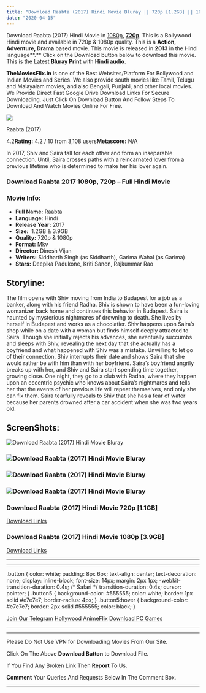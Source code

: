 ```yaml
---
title: "Download Raabta (2017) Hindi Movie Bluray || 720p [1.2GB] || 1080p [3.9GB]"
date: "2020-04-15"
---
```


Download Raabta (2017) Hindi Movie in [1080p](https://1moviesflix.com/1080p-movies/), [**720p**](https://1moviesflix.com/720p-movies/). This is a Bollywood Hindi movie and available in 720p & 1080p quality. This is a **Action, Adventure, Drama** based movie. This movie is released in **2013** in the Hindi language**.** Click on the Download button below to download this movie. This is the Latest **Bluray Print** with **Hindi audio**.

**TheMoviesFlix.in** is one of the Best Websites/Platform For Bollywood and Indian Movies and Series. We also provide south movies like Tamil, Telugu and Malayalam movies, and also Bengali, Punjabi, and other local movies. We Provide Direct Fast Google Drive Download Links For Secure Downloading. Just Click On Download Button And Follow Steps To Download And Watch Movies Online For Free.

[![](https://m.media-amazon.com/images/M/MV5BMTkwODcyOTU5Nl5BMl5BanBnXkFtZTgwMzc5NTIwMjI@._V1_SX300.jpg)](https://www.imdb.com/title/tt5542802/ "Raabta")

Raabta (2017)

4.2**Rating:** 4.2 / 10 from 3,108 users**Metascore:** N/A

In 2017, Shiv and Saira fall for each other and form an inseparable connection. Until, Saira crosses paths with a reincarnated lover from a previous lifetime who is determined to make her his lover again.

### Download Raabta 2017 1080p, 720p – Full Hindi Movie

### Movie Info:

- **Full Name:** Raabta
- **Language:** Hindi
- **Release Year:** 2017
- **Size:**  1.2GB & 3.9GB
- **Quality:** 720p & 1080p
- **Format:** Mkv
- **Director:** Dinesh Vijan
- **Writers:** Siddharth Singh (as Siddharth), Garima Wahal (as Garima)
- **Stars:** Deepika Padukone, Kriti Sanon, Rajkummar Rao

## Storyline:

The film opens with Shiv moving from India to Budapest for a job as a banker, along with his friend Radha. Shiv is shown to have been a fun-loving womanizer back home and continues this behavior in Budapest. Saira is haunted by mysterious nightmares of drowning to death. She lives by herself in Budapest and works as a chocolatier. Shiv happens upon Saira’s shop while on a date with a woman but finds himself deeply attracted to Saira. Though she initially rejects his advances, she eventually succumbs and sleeps with Shiv, revealing the next day that she actually has a boyfriend and what happened with Shiv was a mistake. Unwilling to let go of their connection, Shiv interrupts their date and shows Saira that she would rather be with him than with her boyfriend. Saira’s boyfriend angrily breaks up with her, and Shiv and Saira start spending time together, growing close. One night, they go to a club with Radha, where they happen upon an eccentric psychic who knows about Saira’s nightmares and tells her that the events of her previous life will repeat themselves, and only she can fix them. Saira tearfully reveals to Shiv that she has a fear of water because her parents drowned after a car accident when she was two years old.

## ScreenShots:

![Download Raabta (2017) Hindi Movie Bluray ](https://lookimg.com/images/2017/07/20/2eeVs.md.png)

### ![Download Raabta (2017) Hindi Movie Bluray ](https://lookimg.com/images/2017/07/20/2eLAz.md.png)

### ![Download Raabta (2017) Hindi Movie Bluray ](https://lookimg.com/images/2017/07/20/2eme3.md.png)

### ![Download Raabta (2017) Hindi Movie Bluray ](https://lookimg.com/images/2017/07/20/2e6pM.md.png)

### Download Raabta (2017) Hindi Movie 720p \[1.1GB\]

[Download Links](https://1moviesflix.com?a270777880=WGtQRXBhNUlRS3V3NHNSU0IxeklnT0Ryd0RtZWtvdUNocHlsaFEzdFlaTng2Rzhqblp6NU8xdjlTZFdjVlpXd0J4T0lOK2ZrRk0weVVYajlyMGZQdmVZMC85RWloVzNLa3k4VExHOFh3cFk9)

### Download Raabta (2017) Hindi Movie 1080p \[3.9GB\] 

[Download Links](https://1moviesflix.com?a270777880=WGtQRXBhNUlRS3V3NHNSU0IxeklnT0Ryd0RtZWtvdUNocHlsaFEzdFlaTng2Rzhqblp6NU8xdjlTZFdjVlpXd1VoOHA4UjRPZ2VVT0V4c3o2RnNadE5tYnIrbjlhRVZqNTJxdCtjYmQ5aVE9)

* * *

* * *

.button { color: white; padding: 8px 6px; text-align: center; text-decoration: none; display: inline-block; font-size: 14px; margin: 2px 1px; -webkit-transition-duration: 0.4s; /\* Safari \*/ transition-duration: 0.4s; cursor: pointer; } .button5 { background-color: #555555; color: white; border: 1px solid #e7e7e7; border-radius: 4px; } .button5:hover { background-color: #e7e7e7; border: 2px solid #555555; color: black; }

[Join Our Telegram](http://gdrivepro.xyz/join.php) [Hollywood](https://moviesverse.com/) [AnimeFlix](https://animeflix.in/) [Download PC Games](https://gamesflix.net/)  

* * *

* * *

  

Please Do Not Use VPN for Downloading Movies From Our Site.

Click On The Above **Download Button** to Download File.

If You Find Any Broken Link Then **Report** To Us.

**Comment** Your Queries And Requests Below In The Comment Box.

* * *

